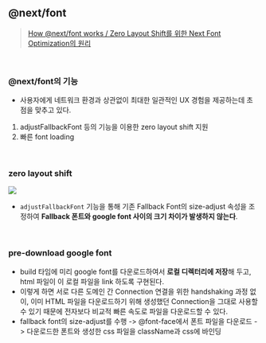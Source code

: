 ## @next/font
> [How @next/font works / Zero Layout Shift를 위한 Next Font Optimization의 원리](https://blog.mathpresso.com/how-next-font-works-8bb72c2bae39)

<br/>

### @next/font의 기능
- 사용자에게 네트워크 환경과 상관없이 최대한 일관적인 UX 경험을 제공하는데 초점을 맞추고 있다.
1. adjustFallbackFont 등의 기능을 이용한 zero layout shift 지원
2. 빠른 font loading

<br/>

### zero layout shift
<img src="https://miro.medium.com/v2/resize:fit:640/0*nYvksJpChrkld9k7.gif">

- `adjustFallbackFont` 기능을 통해 기존 Fallback Font의 size-adjust 속성을 조정하여 **Fallback 폰트와 google font 사이의 크기 차이가 발생하지 않는다**.

<br/>

### pre-download google font
-  build 타임에 미리 google font를 다운로드하여서 **로컬 디렉터리에 저장**해 두고, html 파일이 이 로컬 파일을 link 하도록 구현된다.
-  이렇게 하면 서로 다른 도메인 간 Connection 연결을 위한 handshaking 과정 없이, 이미 HTML 파일을 다운로드하기 위해 생성했던 Connection을 그대로 사용할 수 있기 때문에 전자보다 비교적 빠른 속도로 파일을 다운로드할 수 있다.
-  fallback font의 size-adjust를 수행 -> @font-face에서 폰트 파일을 다운로드 -> 다운로드한 폰트와 생성한 css 파일을 className과 css에 바인딩
